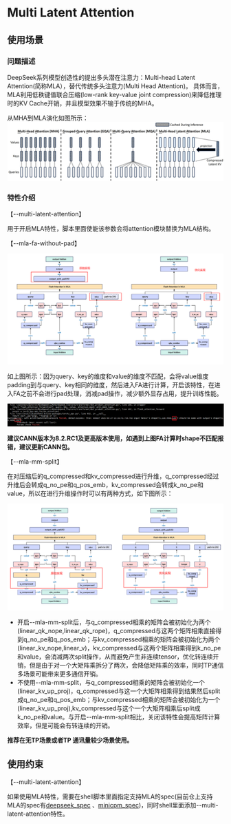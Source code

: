 # Multi Latent Attention

## 使用场景

### 问题描述

DeepSeek系列模型创造性的提出多头潜在注意力：Multi-head Latent Attention(简称MLA），替代传统多头注意力(Multi Head Attention)。
具体而言，MLA利用低秩键值联合压缩(low-rank key-value joint compression)来降低推理时的KV Cache开销，并且模型效果不输于传统的MHA。

从MHA到MLA演化如图所示：
![](/sources/images/mla/image_01.png)

### 特性介绍

【--multi-latent-attention】

用于开启MLA特性，脚本里面使能该参数会将attention模块替换为MLA结构。

【--mla-fa-without-pad】

![](/sources/images/mla/image_04.png)

如上图所示：因为query、key的维度和value的维度不匹配，会将value维度padding到与query、key相同的维度，然后进入FA进行计算，开启该特性，在进入FA之前不会进行pad处理，消减pad操作，减少额外显存占用，提升训练性能。

![](/sources/images/mla/image_02.png)

**建议CANN版本为8.2.RC1及更高版本使用，如遇到上图FA计算时shape不匹配报错，建议更新CANN包。**

【--mla-mm-split】

在对压缩后的q_compressed和kv_compressed进行升维，q_compressed经过升维后会转成q_no_pe和q_pos_emb，kv_compressed会转成k_no_pe和value，所以在进行升维操作时可以有两种方式，如下图所示：

![image](/sources/images/mla/image_03.png)

- 开启--mla-mm-split后，与q_compressed相乘的矩阵会被初始化为两个(linear_qk_nope,linear_qk_rope)，q_compressed与这两个矩阵相乘直接得到q_no_pe和q_pos_emb；与kv_compressed相乘的矩阵会被初始化为两个(linear_kv_nope,linear_v)，kv_compressed与这两个矩阵相乘得到k_no_pe和value，会消减两次split操作，从而避免产生非连续tensor，优化转连续开销，但是由于对一个大矩阵乘拆分了两次，会降低矩阵乘的效率，同时TP通信多场景可能带来更多通信开销。
- 不使用--mla-mm-split，与q_compressed相乘的矩阵会被初始化一个(linear_kv_up_proj)，q_compressed与这一个大矩阵相乘得到结果然后split成q_no_pe和q_pos_emb；与kv_compressed相乘的矩阵会被初始化为一个(linear_kv_up_proj),kv_compressed与这个一个大矩阵相乘后split成k_no_pe和value。与开启--mla-mm-split相比，关闭该特性会提高矩阵计算效率，但是可能会有转连续的开销。

**推荐在无TP场景或者TP 通讯量较少场景使用。**

## 使用约束

【--multi-latent-attention】

如果使用MLA特性，需要在shell脚本里面指定支持MLA的spec(目前仓上支持MLA的spec有[deepseek_spec](mindspeed_llm/tasks/models/spec/deepseek_spec.py) 、[minicpm_spec](mindspeed_llm/tasks/models/spec/minicpm_spec.py))，同时shell里面添加--multi-latent-attention特性。
